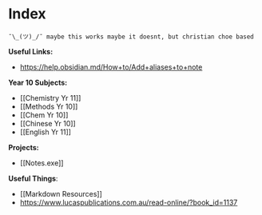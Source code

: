 # Index

	¯\_(ツ)_/¯ maybe this works maybe it doesnt, but christian choe based


**Useful Links:**
* https://help.obsidian.md/How+to/Add+aliases+to+note


**Year 10 Subjects:**

* [[Chemistry Yr 11]]
* [[Methods Yr 10]]
* [[Chem Yr 10]]
* [[Chinese Yr 10]]
* [[English Yr 11]]


**Projects:**

* [[Notes.exe]]


**Useful Things**:

* [[Markdown Resources]]
* https://www.lucaspublications.com.au/read-online/?book_id=1137


